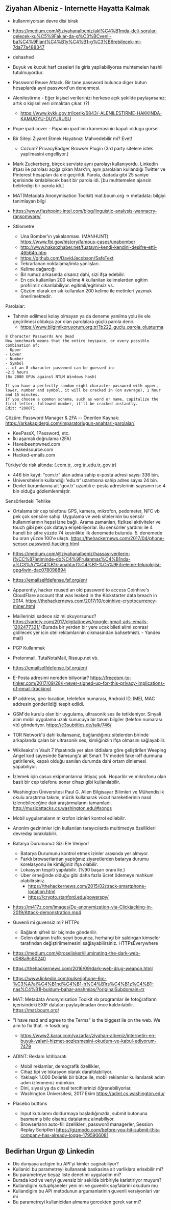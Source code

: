 ## Ziyahan Albeniz - Internette Hayatta Kalmak

- kullanmiyorsan devre disi birak
- https://medium.com/@ziyahanalbeniz/akl%C4%B1mda-deli-sorular-gelecek-ku%C5%9Faklar-da-g%C3%BCvenli-ba%C4%9Flant%C4%B1y%C4%B1-g%C3%B6rebilecek-mi-7da77a488347
- dehashed
- Buyuk ve kucuk harf caseleri ile giris yapilabiliyorsa muhtemelen hashli tutulmuyordur.
- Password Reuse Attack. Bir tane password bulunca diger butun hesaplarda ayni password'un denenmesi.
- Alenilestirme - Eğer kişisel verilerinizi herkese açık şekilde paylaşırsanız; artık o kişisel veri olmaktan çıkar. (?)
  - https://www.kvkk.gov.tr/Icerik/6843/-ALENILESTIRME-HAKKINDA-KAMUOYU-DUYURUSU
- Pope ipad cover - Papanin ipad'inin kamerasinin kapali oldugu gorsel.
- Bir Siteyi Ziyaret Etmek Hayatınızı Mahvedebilir mi? Evet! 
  - Cozum? PrivacyBadger Browser Plugin (3rd party sitelere istek yapilmasini engelliyor.)
- Mark Zuckerberg, birçok serviste aynı parolayı kullanıyordu. Linkedin ifşası ile parolası açığa çıkan Mark'ın, aynı parolaları kullandığı Twitter ve Pinterest hesapları da ele geçirildi. Parola, dadada gibi 25 saniye içerisinde kırılabilecek basit bir parola idi. [bu muhtemelen ajansin belirledigi bir parola idi.]
- MAT(Metadata Anonymisation Toolkit) mat.boum.org -> metadata: bilgiyi tanimlayan bilgi
- https://www.flashpoint-intel.com/blog/linguistic-analysis-wannacry-ransomware/

- Stilometre
  - Una Bomber'ın yakalanması. (MANHUNT) https://www.fbi.gov/history/famous-cases/unabomber
  - http://www.haksozhaber.net/fuatavni-kendi-kendini-desifre-etti-46564h.htm
  - https://github.com/DavidJacobson/SafeText
  - Tekrarlanan noktalama/imla yanlışları.
  - Kelime dağarcığı
  - Bir rumuz arkasında olsanız dahi, sizi ifşa edebilir.
  - En cok kullanilan 200 kelime # kullanilan kelimelerden egitim profilimiz cikarilabiliyor. egitimli/egitimsiz vs.
  - Çözüm olarak en sık kullanılan 200 kelime ile metinleri yazmak önerilmektedir.

Parolalar:
- Tahmin edilmesi kolay olmayan ya da deneme yanılma yolu ile ele geçirilmesi oldukça zor olan parolalara güçlü parola denir.
  - https://www.bilgimikoruyorum.org.tr/?b222_guclu_parola_olusturma 

```
8 Character Passwords Are Dead
New benchmark means that the entire keyspace, or every possible combination of:
- Upper
- Lower
- Number
- Symbol
...of an 8 character password can be guessed in:
~2.5 hours
(8x 2080 GPUs against NTLM Windows hash)

If you have a perfectly random eight character password with upper, lower, number and symbol, it will be cracked in (on average), 1 hour and 15 minutes.
If you choose a common schema, such as word or name, capitalize the first letter, followed number, it’ll be cracked instantly.
Edit: *2080Ti
```

Çözüm: Password Manager & 2FA -- Önerilen Kaynak: https://arkakapidergi.com/imparatorlugun-anahtari-parolalar/
- KeePassX, 1Password, etc.
- İki aşamalı doğrulama (2FA)
- Haveibeenpwned.com
- Leakedsource.com
- Hacked-emails.com

Türkiye'de risk altında: (.com.tr, .org.tr,.edu.tr,.gov.tr)
- 446 bin kayıt: “com.tr” alan adına sahip e-posta adresi sayısı 336 bin.
- Üniversitelerin kullandığı 'edu.tr' uzantısına sahip adres sayısı 24 bin.
- Devlet kurumlarına ait 'gov.tr' uzantılı e-posta adreslerinin sayısının ise 4 bin olduğu gözlemlenmiştir.

Sensörlerdeki Tehlike
- Ortalama bir cep telefonu GPS, kamera, mikrofon, pedometer, NFC vb pek çok sensöre sahip. Uygulama ve web sitelerinin bu sensör kullanımlarının hepsi izne bağlı. Arama zamanları, fiziksel aktiviteler ve touch gibi pek çok dataya erişebiliyorlar. Bu sensörler yardımı ile 4 haneli bir şifre yüzde 74 kesinlikte ilk denemede bulundu. 5. denemede bu oran yüzde 100'e ulaştı. https://thehackernews.com/2017/04/phone-sensor-password-hacking.html

- https://medium.com/@ziyahanalbeniz/hassas-verilerin-i%CC%87letiminde-do%C4%9Frulanmas%C4%B1nda-a%C3%A7%C4%B1k-anahtarl%C4%B1-%C5%9Fifreleme-teknolojisi-gpg4win-dac078098894
- https://emailselfdefense.fsf.org/en/
    
- Apparently, hacker reused an old password to access Coinhive's CloudFlare account that was leaked in the Kickstarter data breach in 2014. https://thehackernews.com/2017/10/coinhive-cryptocurrency-miner.html

- Maillerinizi sadece siz mi okuyorsunuz? https://variety.com/2017/digital/news/google-gmail-ads-emails-1202477321/ (Burada bir yerden bir yere ucak bileti alimi sonrasi gidilecek yer icin otel reklamlarinin cikmasindan bahsetmisti. - Yandex mail)
- PGP Kullanmak
- Protonmail, TutaNotaMail, Riseup.net vb.
- https://emailselfdefense.fsf.org/en/

- E-Posta adresimi nereden biliyorlar? https://freedom-to-tinker.com/2017/09/28/i-never-signed-up-for-this-privacy-implications-of-email-tracking/

- IP address, geo-location, telelefon numarası, Android ID, IMEI, MAC addresin gönderildiği tespit edildi.
- GSM'de kurulu olan bir uygulama, ultrasonik ses ile tetikleniyor. Sinyali alan mobil uygulama uzak sunucuya bir takım bilgiler (telefon numarası vb) gönderiyor. https://c3subtitles.de/talk/746/
- TOR Network'ü dahi kullansanız, bağlandığınız sitelerden birinde arkaplanda çalan bir ultrasonik ses, kimliğinizin ifşa olmasını sağlayabilir.
- Wikileaks'ın Vault 7 ifşaatında yer alan iddialara göre geliştirilen Weeping Angel kod sayesinde Samsung'a ait Smart TV modeli fake-off durmuna getirilerek, kapalı olduğu sanılan durumda dahi ortam dinlemesi yapabiliyor.
- İzlemek için casus ekipmanlarına ihtiyaç yok. Hoparlör ve mikrofonu olan basit bir cep telefonu sonar cihazı gibi kullanılabilir.
- Washington Üniversitesi Paul G. Allen Bilgisayar Bilimleri ve Mühendislik okulu araştırma takımı, müzik kullanarak vücut hareketlerinin nasıl izlenebileceğine dair araştırmalarını tamamladı. http://musicattacks.cs.washington.edu/#songs
- Mobil uygulamaların mikrofon izinleri kontrol edilebilir.
- Anonim gezinimler için kullanılan tarayıcılarda multimedya özellikleri devredışı bırakılabilir.

- Batarya Durumunuz Sizi Ele Veriyor! 
  - Batarya Durumunu kontrol etmek izinler arasında yer almıyor.
  - Farklı browserlardan yaptığınız ziyaretlerden batarya durumu korelasyonu ile kimliğiniz ifşa olabilir.
  - Lokasyon tespiti yapılabilir. (%90 başarı oranı ile.)
  - Uber örneğinde olduğu gibi daha fazla ücret ödemeye mahkum olabilirsiniz.
    - https://thehackernews.com/2015/02/track-smartphone-location.html
    - https://crypto.stanford.edu/powerspy/

- https://m417z.com/images/De-anonymization-via-Clickjacking-in-2019/Attack-demonstration.mp4

- Guvenli mi guvensiz mi? HTTPs
  - Bağlantı şifreli bir biçimde gönderilir.
  - Gelen datanın trafik seyri boyunca, herhangi bir saldırgan kimseler tarafından değiştirilmemesini sağlayabilirsiniz.
    HTTPsEverywhere

- https://medium.com/@roselisker/illuminating-the-dark-web-d088a9c80240
- https://thehackernews.com/2016/09/dark-web-drug-weapon.html
- https://www.linkedin.com/pulse/iphone-6m-%C3%A7al%C4%B1nd%C4%B1-h%C4%B1rs%C4%B1z%C4%B1-nas%C4%B1l-buldum-bahar-anahmias/?originalSubdomain=tr

- MAT: Metadata Anonymisation Toolkit vb programlar ile fotoğrafların içerisindeki EXIF dataları paylaşılmadan önce kaldırılabilir. https://mat.boum.org/

- "I have read and agree to the Terms" is the biggest lie on the web. We aim to fix that. -> tosdr.org
  - https://www2.karar.com/yazarlar/ziyahan-albeniz/internetin-en-buyuk-yalani-hizmet-sozlesmesini-okudum-ve-kabul-ediyorum-7479
 
- ADINT: Reklam İstihbaratı
  - Mobil reklamlar, demografik özellikler,
  - Cihaz tipi ve lokasyon olarak daraltılabiliyor.
  - Yaklaşık 1.000 Dolarlık bir bütçe ile, mobil reklamlar kullanılarak adım adım izlenmeniz mümkün.
  - Dini, siyasi ya da cinsel tercihlerinizi öğrenebiliyorlar.
  - Washington Üniversitesi, 2017 Ekim https://adint.cs.washington.edu/

- Placebo buttons
  - Input kutularını doldurmaya başladığınızda, submit butonuna basmamış bile olsanız datalarınız alınabiliyor.
  - Browserların auto-fill özellikleri, password managerler, Session Replay Scriptleri https://gizmodo.com/before-you-hit-submit-this-company-has-already-logge-1795906081

## Bedirhan Urgun @ Linkedin
- Dis dunyaya actigim bu API'yi kimler cagirabiliyor?
- Kullanici bu parametreyi kullanarak baskasina ait varliklara erisebilir mi?
- Bu parametreye beyaz liste denetimi uyguladim mi?
- Burada kod ve veriyi guvensiz bir sekilde birbiriyle karistiriyor muyum?
- Kullandigim kutuphjaneler yeni mi ve guvenlik sayfalarini okudum mu
- Kullandigim bu API metodunun argumanlarinin guvenli versiyonlari var mi
- Bu parametreyi kullanicidan almama gercekten gerek var mi?  